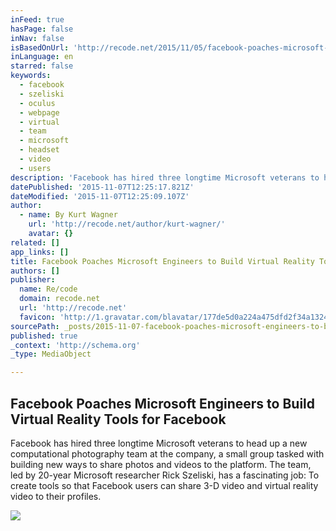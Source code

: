 ```yaml
---
inFeed: true
hasPage: false
inNav: false
isBasedOnUrl: 'http://recode.net/2015/11/05/facebook-poaches-microsoft-engineers-to-build-virtual-reality-tools-for-facebook/'
inLanguage: en
starred: false
keywords:
  - facebook
  - szeliski
  - oculus
  - webpage
  - virtual
  - team
  - microsoft
  - headset
  - video
  - users
description: 'Facebook has hired three longtime Microsoft veterans to head up a new computational photography team at the company, a small group tasked with building new ways to share photos and videos to the platform. The team, led by 20-year Microsoft researcher Rick Szeliski, has a fascinating job: To create tools so that Facebook users can share 3-D video and virtual reality video to their profiles.'
datePublished: '2015-11-07T12:25:17.821Z'
dateModified: '2015-11-07T12:25:09.107Z'
author:
  - name: By Kurt Wagner
    url: 'http://recode.net/author/kurt-wagner/'
    avatar: {}
related: []
app_links: []
title: Facebook Poaches Microsoft Engineers to Build Virtual Reality Tools for Facebook
authors: []
publisher:
  name: Re/code
  domain: recode.net
  url: 'http://recode.net'
  favicon: 'http://1.gravatar.com/blavatar/177de5d0a224a475dfd2f34a1324ee12?s=16'
sourcePath: _posts/2015-11-07-facebook-poaches-microsoft-engineers-to-build-virtual-realit.md
published: true
_context: 'http://schema.org'
_type: MediaObject

---
```

<article style=""><h1>Facebook Poaches Microsoft Engineers to Build Virtual Reality Tools for Facebook</h1><p>Facebook has hired three longtime Microsoft veterans to head up a new computational photography team at the company, a small group tasked with building new ways to share photos and videos to the platform. The team, led by 20-year Microsoft researcher Rick Szeliski, has a fascinating job: To create tools so that Facebook users can share 3-D video and virtual reality video to their profiles.</p><img src="https://i2.wp.com/recodetech.files.wordpress.com/2015/03/virtual-reality-at-ted.jpg?fit=440%2C330&amp;quality=80&amp;strip=info" /></article>